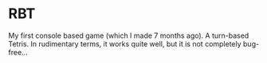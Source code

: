# RBT
My first console based game (which I made 7 months ago).
A turn-based Tetris.
In rudimentary terms, it works quite well, but it is not completely bug-free...
